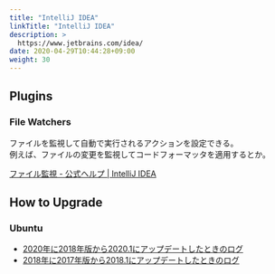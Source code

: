 ```yaml
---
title: "IntelliJ IDEA"
linkTitle: "IntelliJ IDEA"
description: >
  https://www.jetbrains.com/idea/
date: 2020-04-29T10:44:28+09:00
weight: 30
---
```


## Plugins
### File Watchers

ファイルを監視して自動で実行されるアクションを設定できる。  
例えば、ファイルの変更を監視してコードフォーマッタを適用するとか。

[ファイル監視 - 公式ヘルプ | IntelliJ IDEA](https://pleiades.io/help/idea/using-file-watchers.html)

## How to Upgrade
### Ubuntu

- [2020年に2018年版から2020.1にアップデートしたときのログ](../../memo/20200429/#ubuntu-1804でintellij-ideaを20201にアップデート)
- [2018年に2017年版から2018.1にアップデートしたときのログ](https://sites.google.com/site/progrhymetechwiki/home/memo/2018/20180331#TOC-Ubuntu-16.04-IntelliJ-IDEA-)

